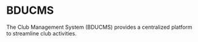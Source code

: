 # BDUCMS
The Club Management System (BDUCMS) provides a centralized platform to streamline club activities.
